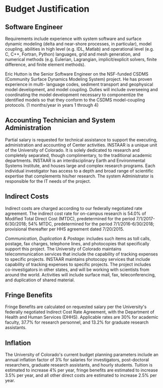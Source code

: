Budget Justification
====================

Software Engineer
-----------------

Requirements include experience with system software and surface
dynamic modeling (delta and near-shore processes, in particular), model
coupling, abilities in high level (e.g. IDL, Matlab) and operational
level (e.g. C, C++, Fortran, Python) languages, grid and mesh generation,
and numerical methods (e.g. Eulerian, Lagrangian, implicit/explicit
solvers, finite difference, and finite element methods).

Eric Hutton is the Senior Software Engineer on the NSF-funded CSDMS
(Community Surface Dynamics Modeling System) project. He has proven
experience in multi- language codes, sediment transport and
geophysical model development, and model coupling. Duties will
include overseeing and coordinating the model development necessary
to componentize the identified models so that they conform to the
CSDMS model-coupling protocols. (1 months/year in years 1 through 4)


Accounting Technician and System Administration
-----------------------------------------------

Partial salary is requested for technical assistance to support the executing,
administration and accounting of Center activities. INSTAAR is a unique unit
of the University of Colorado.  It is solely dedicated to research and
completely separated, though complimentary, to the traditional academic
departments.  INSTAAR is an interdisciplinary Earth and Environmental Systems
Institute, and houses large and complex research programs.  Each individual
investigator has access to a depth and broad range of scientific expertise
that complements his/her research. The system Administrator is responsible for
the IT needs of the project.

Indirect Costs
--------------

Indirect costs are charged according to our federally negotiated rate
agreement. The indirect cost rate for on-campus research is 54.0% of Modified
Total Direct Cost (MTDC), predetermined for the period 7/1/2017-6/30/2018;
54% MTDC, predetermined for the period 7/1/2016-6/30/2018; provisional
thereafter per HHS agreement dated 7/20/2015.

*Communication, Duplication & Postage*: includes such items as toll calls,
postage, fax charges, telephone lines, and photocopies that specifically
support this project. The University of Colorado maintains telecommunication
services that include the capability of tracking expenses to specific projects.
INSTAAR maintains photocopy services that include capability of tracking
expenses to specific projects.  The project includes co-investigators in other
states, and will be working with scientists from around the world. Activities
will include surface mail, fax, teleconferencing, and duplication of shared
material.

Fringe Benefits
---------------

Fringe Benefits are calculated on requested salary per the University's
federally negotiated Indirect Cost Rate Agreement, with the Department of
Health and Human Services (DHHS). Applicable rates are 30% for academic
faculty, 37.7% for research personnel, and 13.2% for graduate research
assistants.

Inflation
---------

The University of Colorado's current budget planning parameters include an
annual inflation factor of 3% for salaries for investigators, post-doctoral
researchers, graduate research assistants, and hourly students. Tuition is
estimated to increase 4% per year, fringe benefits are estimated to increase
3.5% per year, and all other direct costs are estimated to increase 2.5% per
year.

